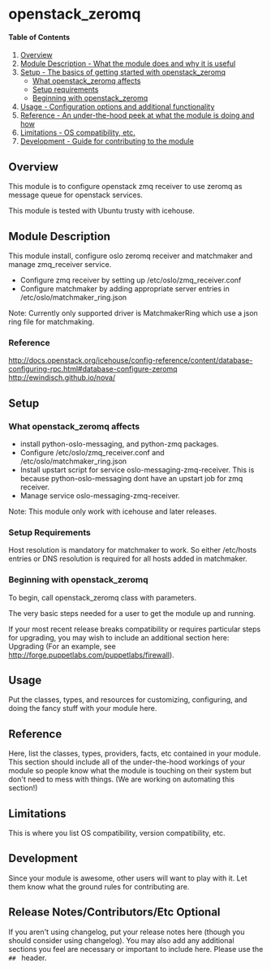 # openstack_zeromq

#### Table of Contents

1. [Overview](#overview)
2. [Module Description - What the module does and why it is useful](#module-description)
3. [Setup - The basics of getting started with openstack_zeromq](#setup)
    * [What openstack_zeromq affects](#what-openstack_zeromq-affects)
    * [Setup requirements](#setup-requirements)
    * [Beginning with openstack_zeromq](#beginning-with-openstack_zeromq)
4. [Usage - Configuration options and additional functionality](#usage)
5. [Reference - An under-the-hood peek at what the module is doing and how](#reference)
5. [Limitations - OS compatibility, etc.](#limitations)
6. [Development - Guide for contributing to the module](#development)

## Overview

This module is to configure openstack zmq receiver to use zeromq as message
queue for openstack services.

This module is tested with Ubuntu trusty with icehouse.

## Module Description
This module install, configure oslo zeromq receiver and matchmaker and manage
zmq_receiver service.

* Configure zmq receiver by setting up /etc/oslo/zmq_receiver.conf
* Configure matchmaker by adding appropriate server entries in /etc/oslo/matchmaker_ring.json

Note: Currently only supported driver is MatchmakerRing which use a json ring file for matchmaking.

### Reference
http://docs.openstack.org/icehouse/config-reference/content/database-configuring-rpc.html#database-configure-zeromq
http://ewindisch.github.io/nova/

## Setup

### What openstack_zeromq affects

* install python-oslo-messaging, and python-zmq packages.
* Configure /etc/oslo/zmq_receiver.conf and /etc/oslo/matchmaker_ring.json
* Install upstart script for service oslo-messaging-zmq-receiver. This is
    because python-oslo-messaging dont have an upstart job for zmq receiver.
* Manage service oslo-messaging-zmq-receiver.

Note: This module only work with icehouse and later releases.

### Setup Requirements

Host resolution is mandatory for matchmaker to work. So either /etc/hosts
entries or DNS resolution is required for all hosts added in matchmaker.

### Beginning with openstack_zeromq

To begin, call openstack_zeromq class with parameters.


The very basic steps needed for a user to get the module up and running.

If your most recent release breaks compatibility or requires particular steps
for upgrading, you may wish to include an additional section here: Upgrading
(For an example, see http://forge.puppetlabs.com/puppetlabs/firewall).

## Usage

Put the classes, types, and resources for customizing, configuring, and doing
the fancy stuff with your module here.

## Reference

Here, list the classes, types, providers, facts, etc contained in your module.
This section should include all of the under-the-hood workings of your module so
people know what the module is touching on their system but don't need to mess
with things. (We are working on automating this section!)

## Limitations

This is where you list OS compatibility, version compatibility, etc.

## Development

Since your module is awesome, other users will want to play with it. Let them
know what the ground rules for contributing are.

## Release Notes/Contributors/Etc **Optional**

If you aren't using changelog, put your release notes here (though you should
consider using changelog). You may also add any additional sections you feel are
necessary or important to include here. Please use the `## ` header.
